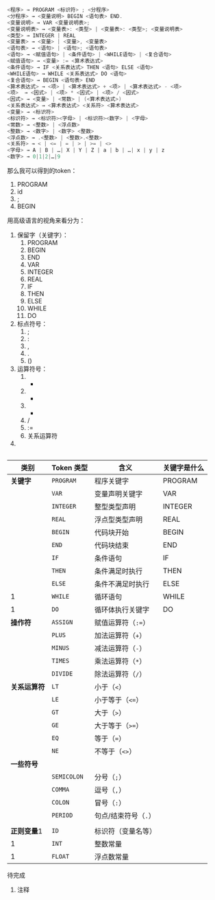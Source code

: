 ```cpp
<程序> → PROGRAM <标识符> ; <分程序>
<分程序> → <变量说明> BEGIN <语句表> END.
<变量说明> → VAR <变量说明表>;
<变量说明表> → <变量表>: <类型> | <变量表>: <类型>; <变量说明表>
<类型> → INTEGER | REAL
<变量表> → <变量> | <变量>, <变量表>
<语句表> → <语句> | <语句>; <语句表>
<语句> → <赋值语句> | <条件语句> | <WHILE语句> | <复合语句>
<赋值语句> → <变量> := <算术表达式>
<条件语句> → IF <关系表达式> THEN <语句> ELSE <语句>
<WHILE语句> → WHILE <关系表达式> DO <语句>
<复合语句> → BEGIN <语句表> END
<算术表达式> → <项> | <算术表达式> + <项> | <算术表达式> - <项>
<项>  → <因式> | <项> * <因式> | <项> / <因式>
<因式> → <变量> | <常数> | (<算术表达式>)
<关系表达式> → <算术表达式> <关系符> <算术表达式>
<变量> → <标识符>
<标识符> → <标识符><字母> | <标识符><数字> | <字母>
<常数> → <整数> | <浮点数>
<整数> → <数字> | <数字> <整数>
<浮点数> → .<整数> | <整数>.<整数>
<关系符> → < | <= | = | > | >= | <>
<字母> → A | B | …| X | Y | Z | a | b | …| x | y | z
<数字> → 0|1|2|…|9
```

那么我可以得到的token：
1. PROGRAM
2. id
3. ;
4. BEGIN

用高级语言的视角来看分为：
1. 保留字（关键字）：
	1. PROGRAM
	2. BEGIN
	3. END
	4. VAR
	5. INTEGER
	6. REAL
	7. IF
	8. THEN
	9. ELSE
	10. WHILE
	11. DO
2. 标点符号：
	1. ;
	2. :
	3. ,
	4. .
	5. ()
3. 运算符号：
	1. +
	2. -
	3. *
	4. /
	5. :=
	6. 关系运算符
4. 



```

```

| 类别        | Token 类型    | 含义           | 关键字是什么  |
| --------- | ----------- | ------------ | ------- |
| **关键字**   | `PROGRAM`   | 程序关键字        | PROGRAM |
|           | `VAR`       | 变量声明关键字      | VAR     |
|           | `INTEGER`   | 整型类型声明       | INTEGER |
|           | `REAL`      | 浮点型类型声明      | REAL    |
|           | `BEGIN`     | 代码块开始        | BEGIN   |
|           | `END`       | 代码块结束        | END     |
|           | `IF`        | 条件语句         | IF      |
|           | `THEN`      | 条件满足时执行      | THEN    |
|           | `ELSE`      | 条件不满足时执行     | ELSE    |
| 1         | `WHILE`     | 循环语句         | WHILE   |
| 1         | `DO`        | 循环体执行关键字     | DO      |
| **操作符**   | `ASSIGN`    | 赋值运算符（`:=`）  |         |
|           | `PLUS`      | 加法运算符（`+`）   |         |
|           | `MINUS`     | 减法运算符（`-`）   |         |
|           | `TIMES`     | 乘法运算符（`*`）   |         |
|           | `DIVIDE`    | 除法运算符（`/`）   |         |
| **关系运算符** | `LT`        | 小于（`<`）      |         |
|           | `LE`        | 小于等于（`<=`）   |         |
|           | `GT`        | 大于（`>`）      |         |
|           | `GE`        | 大于等于（`>=`）   |         |
|           | `EQ`        | 等于（`=`）      |         |
|           | `NE`        | 不等于（`<>`）    |         |
| **一些符号**  |             |              |         |
|           | `SEMICOLON` | 分号（`;`）      |         |
|           | `COMMA`     | 逗号（`,`）      |         |
|           | `COLON`     | 冒号（`:`）      |         |
|           | `PERIOD`    | 句点/结束符号（`.`） |         |
|           |             |              |         |
| **正则变量**1 | `ID`        | 标识符（变量名等）    |         |
| 1         | `INT`       | 整数常量         |         |
| 1         | `FLOAT`     | 浮点数常量        |         |
待完成
1. 注释